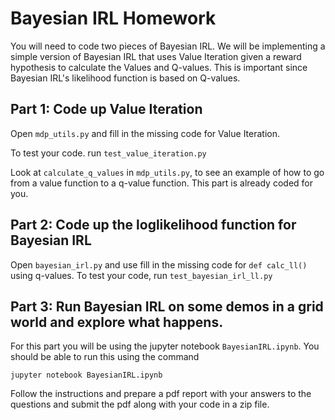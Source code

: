# Bayesian IRL Homework

You will need to code two pieces of Bayesian IRL. We will be implementing a simple version of Bayesian IRL that uses Value Iteration given a reward hypothesis to calculate the Values and Q-values. This is important since Bayesian IRL's likelihood function is based on Q-values.

## Part 1: Code up Value Iteration
Open ```mdp_utils.py``` and fill in the missing code for Value Iteration.

To test your code. run 
```test_value_iteration.py```

Look at ```calculate_q_values``` in ```mdp_utils.py```, to see an example of how to go from a value function to a q-value function. This part is already coded for you.

## Part 2: Code up the loglikelihood function for Bayesian IRL

Open ```bayesian_irl.py``` and use fill in the missing code for ```def calc_ll()``` using q-values.
To test your code, run
```test_bayesian_irl_ll.py```

## Part 3: Run Bayesian IRL on some demos in a grid world and explore what happens.
For this part you will be using the jupyter notebook ```BayesianIRL.ipynb```. You should be able to run this using the command
```
jupyter notebook BayesianIRL.ipynb
```
Follow the instructions and prepare a pdf report with your answers to the questions and submit the pdf along with your code in a zip file.



